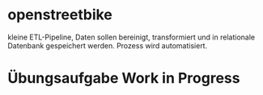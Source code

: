 # openstreetbike
kleine ETL-Pipeline, Daten sollen bereinigt, transformiert und in relationale Datenbank gespeichert werden. Prozess wird automatisiert.

# Übungsaufgabe Work in Progress

